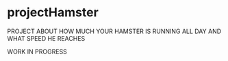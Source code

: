 # projectHamster

PROJECT ABOUT HOW MUCH YOUR HAMSTER IS RUNNING ALL DAY AND WHAT SPEED HE REACHES

WORK IN PROGRESS
